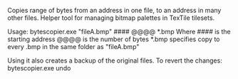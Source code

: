 Copies range of bytes from an address in one file, to an address in many other files.
Helper tool for managing bitmap palettes in TexTile tilesets.

Usage: bytescopier.exe "fileA.bmp" #### @@@@ *.bmp
Where #### is the starting address
      @@@@ is the number of bytes
      *.bmp specifies copy to every .bmp in the same folder as "fileA.bmp"

Using it also creates a backup of the original files. To revert the changes:
    bytescopier.exe undo
